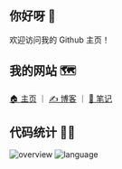 ## 你好呀 👋

欢迎访问我的 Github 主页！

## 我的网站 🗺️

[🏠 主页](https://fzf404.art/) ｜ [✍️ 博客](https://blog.fzf404.art/) ｜ [📓 笔记](https://note.fzf404.art/)

## 代码统计 👨‍💻

![overview](https://cdn.fzf404.art/github-stats@output/generated/overview.svg)
![language](https://cdn.fzf404.art/github-stats@output/generated/languages.svg)